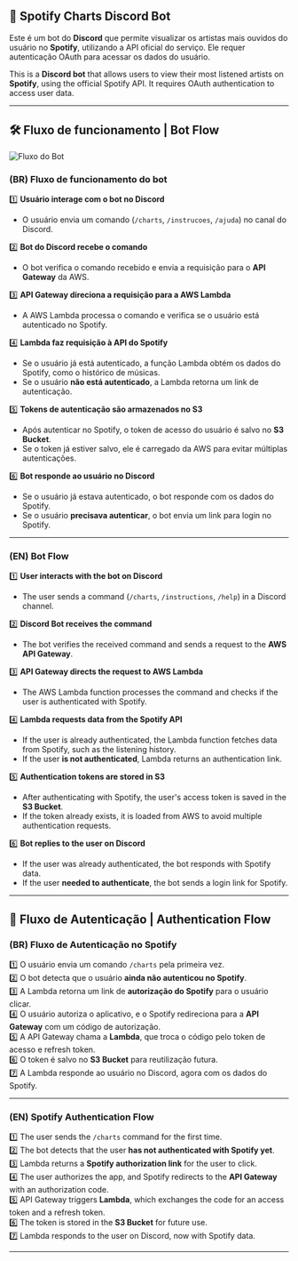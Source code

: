 ## 🤖 Spotify Charts Discord Bot

Este é um bot do **Discord** que permite visualizar os artistas mais ouvidos do usuário no **Spotify**, utilizando a API oficial do serviço. Ele requer autenticação OAuth para acessar os dados do usuário.

This is a **Discord bot** that allows users to view their most listened artists on **Spotify**, using the official Spotify API. It requires OAuth authentication to access user data.

---

## 🛠️ Fluxo de funcionamento | Bot Flow

![Fluxo do Bot](docs/discord-spotify-bot-gif.gif)

### (BR) **Fluxo de funcionamento do bot**
1️⃣ **Usuário interage com o bot no Discord**  
   - O usuário envia um comando (`/charts`, `/instrucoes`, `/ajuda`) no canal do Discord.  

2️⃣ **Bot do Discord recebe o comando**  
   - O bot verifica o comando recebido e envia a requisição para o **API Gateway** da AWS.  

3️⃣ **API Gateway direciona a requisição para a AWS Lambda**  
   - A AWS Lambda processa o comando e verifica se o usuário está autenticado no Spotify.  

4️⃣ **Lambda faz requisição à API do Spotify**  
   - Se o usuário já está autenticado, a função Lambda obtém os dados do Spotify, como o histórico de músicas.  
   - Se o usuário **não está autenticado**, a Lambda retorna um link de autenticação.  

5️⃣ **Tokens de autenticação são armazenados no S3**  
   - Após autenticar no Spotify, o token de acesso do usuário é salvo no **S3 Bucket**.  
   - Se o token já estiver salvo, ele é carregado da AWS para evitar múltiplas autenticações.  

6️⃣ **Bot responde ao usuário no Discord**  
   - Se o usuário já estava autenticado, o bot responde com os dados do Spotify.  
   - Se o usuário **precisava autenticar**, o bot envia um link para login no Spotify.  

---

### (EN) **Bot Flow**
1️⃣ **User interacts with the bot on Discord**  
   - The user sends a command (`/charts`, `/instructions`, `/help`) in a Discord channel.  

2️⃣ **Discord Bot receives the command**  
   - The bot verifies the received command and sends a request to the **AWS API Gateway**.  

3️⃣ **API Gateway directs the request to AWS Lambda**  
   - The AWS Lambda function processes the command and checks if the user is authenticated with Spotify.  

4️⃣ **Lambda requests data from the Spotify API**  
   - If the user is already authenticated, the Lambda function fetches data from Spotify, such as the listening history.  
   - If the user **is not authenticated**, Lambda returns an authentication link.  

5️⃣ **Authentication tokens are stored in S3**  
   - After authenticating with Spotify, the user's access token is saved in the **S3 Bucket**.  
   - If the token already exists, it is loaded from AWS to avoid multiple authentication requests.  

6️⃣ **Bot replies to the user on Discord**  
   - If the user was already authenticated, the bot responds with Spotify data.  
   - If the user **needed to authenticate**, the bot sends a login link for Spotify.  

---

## 🔑 Fluxo de Autenticação | Authentication Flow

### (BR) **Fluxo de Autenticação no Spotify**
1️⃣ O usuário envia um comando `/charts` pela primeira vez.  
2️⃣ O bot detecta que o usuário **ainda não autenticou no Spotify**.  
3️⃣ A Lambda retorna um link de **autorização do Spotify** para o usuário clicar.  
4️⃣ O usuário autoriza o aplicativo, e o Spotify redireciona para a **API Gateway** com um código de autorização.  
5️⃣ A API Gateway chama a **Lambda**, que troca o código pelo token de acesso e refresh token.  
6️⃣ O token é salvo no **S3 Bucket** para reutilização futura.  
7️⃣ A Lambda responde ao usuário no Discord, agora com os dados do Spotify.

---

### (EN) **Spotify Authentication Flow**
1️⃣ The user sends the `/charts` command for the first time.  
2️⃣ The bot detects that the user **has not authenticated with Spotify yet**.  
3️⃣ Lambda returns a **Spotify authorization link** for the user to click.  
4️⃣ The user authorizes the app, and Spotify redirects to the **API Gateway** with an authorization code.  
5️⃣ API Gateway triggers **Lambda**, which exchanges the code for an access token and a refresh token.  
6️⃣ The token is stored in the **S3 Bucket** for future use.  
7️⃣ Lambda responds to the user on Discord, now with Spotify data.  

---

